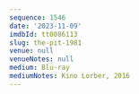 ```yaml
---
sequence: 1546
date: '2023-11-09'
imdbId: tt0086113
slug: the-pit-1981
venue: null
venueNotes: null
medium: Blu-ray
mediumNotes: Kino Lorber, 2016
---
```


